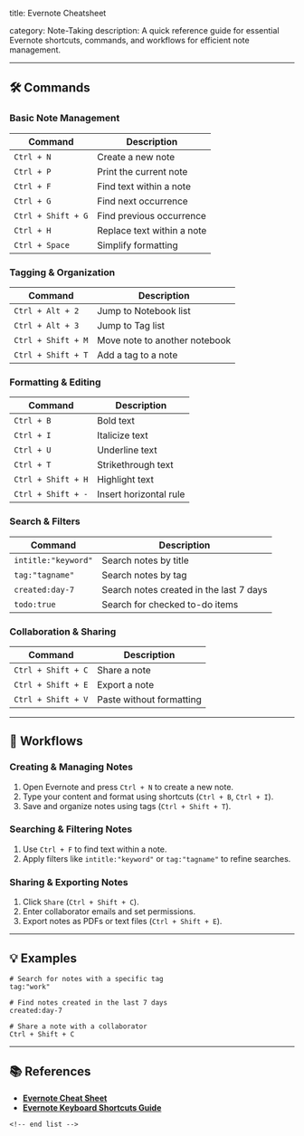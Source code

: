 title: Evernote Cheatsheet

category: Note-Taking
description: A quick reference guide for essential Evernote shortcuts, commands, and workflows for efficient note management.

---

## 🛠️ Commands

### **Basic Note Management**

| Command              | Description                |
| -------------------- | -------------------------- |
| `Ctrl + N`         | Create a new note          |
| `Ctrl + P`         | Print the current note     |
| `Ctrl + F`         | Find text within a note    |
| `Ctrl + G`         | Find next occurrence       |
| `Ctrl + Shift + G` | Find previous occurrence   |
| `Ctrl + H`         | Replace text within a note |
| `Ctrl + Space`     | Simplify formatting        |

### **Tagging & Organization**

| Command              | Description                   |
| -------------------- | ----------------------------- |
| `Ctrl + Alt + 2`   | Jump to Notebook list         |
| `Ctrl + Alt + 3`   | Jump to Tag list              |
| `Ctrl + Shift + M` | Move note to another notebook |
| `Ctrl + Shift + T` | Add a tag to a note           |

### **Formatting & Editing**

| Command              | Description            |
| -------------------- | ---------------------- |
| `Ctrl + B`         | Bold text              |
| `Ctrl + I`         | Italicize text         |
| `Ctrl + U`         | Underline text         |
| `Ctrl + T`         | Strikethrough text     |
| `Ctrl + Shift + H` | Highlight text         |
| `Ctrl + Shift + -` | Insert horizontal rule |

### **Search & Filters**

| Command               | Description                             |
| --------------------- | --------------------------------------- |
| `intitle:"keyword"` | Search notes by title                   |
| `tag:"tagname"`     | Search notes by tag                     |
| `created:day-7`     | Search notes created in the last 7 days |
| `todo:true`         | Search for checked to-do items          |

### **Collaboration & Sharing**

| Command              | Description              |
| -------------------- | ------------------------ |
| `Ctrl + Shift + C` | Share a note             |
| `Ctrl + Shift + E` | Export a note            |
| `Ctrl + Shift + V` | Paste without formatting |

---

## 🔄 Workflows

### **Creating & Managing Notes**

1. Open Evernote and press `Ctrl + N` to create a new note.
2. Type your content and format using shortcuts (`Ctrl + B`, `Ctrl + I`).
3. Save and organize notes using tags (`Ctrl + Shift + T`).

### **Searching & Filtering Notes**

1. Use `Ctrl + F` to find text within a note.
2. Apply filters like `intitle:"keyword"` or `tag:"tagname"` to refine searches.

### **Sharing & Exporting Notes**

1. Click `Share` (`Ctrl + Shift + C`).
2. Enter collaborator emails and set permissions.
3. Export notes as PDFs or text files (`Ctrl + Shift + E`).

---

## 💡 Examples

```shell
# Search for notes with a specific tag
tag:"work"

# Find notes created in the last 7 days
created:day-7

# Share a note with a collaborator
Ctrl + Shift + C
```

---

## 📚 References

- **[Evernote Cheat Sheet](https://cheatography.com/senseful/cheat-sheets/evernote/)**
- **[Evernote Keyboard Shortcuts Guide](https://www.maketecheasier.com/cheatsheet/evernote-keyboard-shortcuts/)**

```
<!-- end list -->
```
